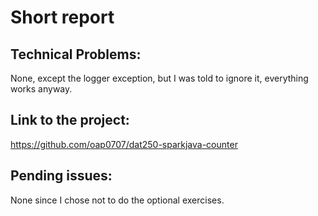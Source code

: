 # Short report

## Technical Problems: 
None, except the logger exception, but I was told to ignore it,
everything works anyway.

## Link to the project:
https://github.com/oap0707/dat250-sparkjava-counter

## Pending issues:
None since I chose not to do the optional exercises.